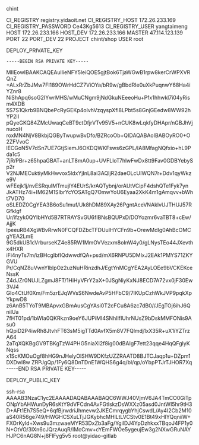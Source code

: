 chint


CI_REGISTRY  					registry.yidaoit.net
CI_REGISTRY_HOST				172.26.233.169
CI_REGISTRY_PASSWORD            Ce43Kg5613
CI_REGISTRY_USER   				yangtaimeng
HOST                            172.26.233.166
HOST_DEV						172.26.233.166
MASTER							47.114.123.139
PORT							22
PORT_DEV						22
PROJECT   						chint/shop
USER 							root	












DEPLOY_PRIVATE_KEY  

    -----BEGIN RSA PRIVATE KEY-----
MIIEowIBAAKCAQEAullieNFY5leiQOE5gjtBok6TjaWGwB1rpw8kerCrWPXVRQnZ
+ALxRrZbJMw7Fl189OWrHdCZ7ViOYa/bR9w/gBbdRIe0uXkPuqnwY68Ha4iYZnr8
NiShApq6soG2IYwrMHS/wMuCNgm9jNdGkuNEeeoHu+Pfx1hhwkl7i04yRism4XDB
5S7S1Qkrb9BNQbePcRyGEKp4olvhVzqyspXfl8LPbt5s8GnjGEedw8WW92hYP2II
pQyeGKQ84ZMcUwaqCeBT9ctDfjrVTv95V5+nCUK8wLqkfyDHApr/nGBJhVjnucoH
roxMN4NjV8BkbjQGByTwupwBvDfo/BZRcoOb+QIDAQABAoIBABOyRO0+O2ZFVvoC
lECGoN5V7dSn7UE7GtjSiemJ6OKDQWKFsws6zGPL/IA8MfagNQfxio+hL9Pda1c5
7jR/PBr+z65hpaGBAT+anLT8mA0up+UVFLloT7hlwFwDx8tt9Fav0GDBYebySp2r
V2NJMECuktiyMkHwvox5ldxYjInL8ai3AQIjR2daeOLcUIWQN7r+Ddv1qyWkze9V
wFEejk1j/nvESRqulMTmujlY4EUrS/krAQTybnj/orAUtVCipF4dshQTe1Fyk7yn
JkATHz74i+IM62M1SlbrYcYOSATgQ7OmwYoU6Eyaa2XkK4m1gAmqvv+bWht7VD70
oSLEDZ0CgYEA3B6oSu1muf/Uk8hDM89XAy26PgntAceVNAklvUJTHUJ57RGfklgf
Ur/ifzyk0QYIbHYd5B7RTRAYSvGU6fIBNsBQUPxD/DOYozmr6vaTBT8+cEw/AjjK
lpeeuRB4XgWBvRrwN0FCQFDZbcTFDUuIHYCFn9b+OrewMdIg0AhBcOMCgYEA2LmE
9G5dkUB1cVrburseKZ4e85RW1MmOVVezxm8oInW4y0/gLNysTEo44JXevthx4HXR
iFi4nyTs7m/izBHcgIbfIQdwwdfQA+psd/mX6RNPU5DMlxJ2EAk1PMYS71ZKYGVU
Pr/CqNZ8uVwnYIblpOz2uzNuHRinzdhJ/EgtYnMCgYEA2AyLOEe9bVCKEKceNssK
Z4dJZr0NUJLZgmJ8FT/1HiHyVFrY2aX+0JSgNiyKxNJ8ECD7A72vx0jF30Ew3VJ4
GIo4CtUf0Xm/Fm5zrEJqWVsS6NwdeAvP5HFbC9/7lKUpCzhWkJVP9pqkXpYkpwD8
z6AnB5TYoT9MBApvxGBmAusCgYAsi0T2cFCu8A6zc7dB0//JEgTOj6ihJ6QnilUa
7fHT01pd/1bWIa0QKRkzn9oeY6JUPiMI4SNhIlfIUhrNUsZ9bDskMMFONis9Asu0
hQpiD2P4iwRh8JtvhFT63sM5igTTd0AvfX5m8V7FQlmdj1xX35R+uX1iYZTrzA64
2aTqXQKBgGV9TBKgTzW4PHG5niaXI2f8ig00dBAIgF7ett23qqe4HqQFglyKNqss
x1ScKMOuOgf8hHG9nJHelyOlSHW9DKfzUZZRAATD8BJTCJaqp1u+DZpm1DXDwl8w
ZRPJgQp/1Fy6Q8DnTDnE1WQHS6g4q/bl/qp/oYbpPTJrTJHOR7Xq
-----END RSA PRIVATE KEY-----




DEPLOY_PUBLIC_KEY

ssh-rsa AAAAB3NzaC1yc2EAAAADAQABAAABAQC6WWJ40VjmV6JA4TmCO0GiTpONpYbAHWunDyR6sKtY9dVFCdn4AvFGtlskzDsWXXz05asd0JntWI5hr9tH3D+AFt1Eh7S5eQ+6qfBjrwdriJhmevw2JKECmrqygbYhjCswdL/Ay4I2Cb2M10aS40R56ge749/HWGHCSXuLTjJGKybhcMHlLtLVCStv0E1Bt49xHIYQqniiW+FXOrKyld+Xws9u3mzwaeMYR53DxZb3aFg/YgilDJ4YpDzhkxxTBqoJ4FP1y0N+OtVO/3lXn6cJQrzAuqR/IMcCmv+cYEmFWOe5ygeujEw3g2NXwGRuNAYHJPC6nAG8N+j8FlFyg5v5 root@yidao-gitlab
